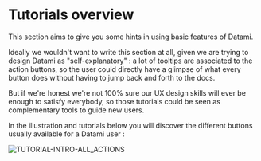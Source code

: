 
# Tutorials overview

This section aims to give you some hints in using basic features of Datami.

Ideally we wouldn't want to write this section at all, given we are trying to design Datami as "self-explanatory" : a lot of tooltips are associated to the action buttons, so the user could directly have a glimpse of what every button does without having to jump back and forth to the docs.

But if we're honest we're not 100% sure our UX design skills will ever be enough to satisfy everybody, so those tutorials could be seen as complementary tools to guide new users.

In the illustration and tutorials below you will discover the different buttons usually available for a Datami user :

<div>
  <img
    alt="TUTORIAL-INTRO-ALL_ACTIONS"
    src="https://raw.githubusercontent.com/multi-coop/datami-documentation-content/main/images/tutorial/commented/tutorial-01.png"
    />
</div>

